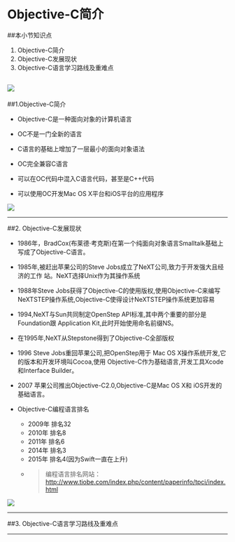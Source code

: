 # Objective-C简介
##本小节知识点
1. Objective-C简介
2. Objective-C发展现状
3. Objective-C语言学习路线及重难点

![](http://7xj0kx.com1.z0.glb.clouddn.com/qbs.png)
---

##1.Objective-C简介
- Objective-C是一种面向对象的计算机语言

- OC不是一门全新的语言

- C语言的基础上增加了一层最小的面向对象语法

- OC完全兼容C语言

- 可以在OC代码中混入C语言代码，甚至是C++代码

- 可以使用OC开发Mac OS X平台和iOS平台的应用程序

![](http://7xj0kx.com1.z0.glb.clouddn.com/iosmac.png)

---

##2. Objective-C发展现状
- 1986年，BradCox(布莱德·考克斯)在第一个纯面向对象语言Smalltalk基础上写成了Objective-C语言。

- 1985年,被赶出苹果公司的Steve Jobs成立了NeXT公司,致力于开发强大且经济的工作 站。NeXT选择Unix作为其操作系统

- 1988年Steve Jobs获得了Objective-C的使用版权,使用Objective-C来编写NeXTSTEP操作系统,Objective-C使得设计NeXTSTEP操作系统更加容易

- 1994,NeXT与Sun共同制定OpenStep API标准,其中两个重要的部分是Foundation跟 Application Kit,此时开始使用命名前缀NS。

- 在1995年,NeXT从Stepstone得到了Objective-C全部版权

- 1996  Steve Jobs重回苹果公司,把OpenStep用于 Mac OS X操作系统开发,它的版本和开发环境叫Cocoa,使用 Objective-C作为基础语言,开发工具Xcode和Interface Builder。

- 2007 苹果公司推出Objective-C2.0,Objective-C是Mac OS X和 iOS开发的基础语言。

- Objective-C编程语言排名
    + 2009年 排名32
    + 2010年 排名8
    + 2011年 排名6
    + 2014年 排名3
    + 2015年 排名4(因为Swift一直在上升)
    + > 编程语言排名网站： http://www.tiobe.com/index.php/content/paperinfo/tpci/index.html
    
![](http://7xj0kx.com1.z0.glb.clouddn.com/Snip20150527_1.png)



---

##3. Objective-C语言学习路线及重难点


---


